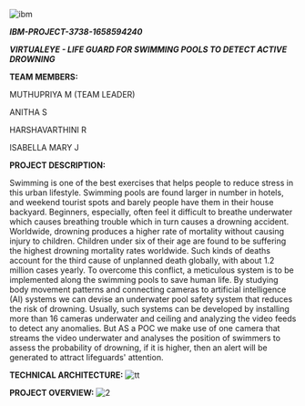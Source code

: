           
![ibm](https://user-images.githubusercontent.com/78010188/202834787-4478cc2d-655b-4c8d-89b7-37dc8cd1848a.PNG)

***IBM-PROJECT-3738-1658594240***

***VIRTUALEYE - LIFE GUARD FOR SWIMMING POOLS TO DETECT ACTIVE DROWNING***

**TEAM MEMBERS:**

MUTHUPRIYA M (TEAM LEADER)

ANITHA S

HARSHAVARTHINI R

ISABELLA MARY J

**PROJECT DESCRIPTION:**

Swimming is one of the best exercises that helps people to reduce stress in this urban lifestyle. Swimming pools are found larger in number in hotels, and weekend tourist spots and barely people have them in their house backyard. Beginners, especially, often feel it difficult to breathe underwater which causes breathing trouble which in turn causes a drowning accident. Worldwide, drowning produces a higher rate of mortality without causing injury to children. Children under six of their age are found to be suffering the highest drowning mortality rates worldwide. Such kinds of deaths account for the third cause of unplanned death globally, with about 1.2 million cases yearly. To overcome this conflict, a meticulous system is to be implemented along the swimming pools to save human life. 
By studying body movement patterns and connecting cameras to artificial intelligence (AI) systems we can devise an underwater pool safety system that reduces the risk of drowning.  Usually, such systems can be developed by installing more than 16 cameras underwater and ceiling and analyzing the video feeds to detect any anomalies. But AS a POC we make use of one camera that streams the video underwater and analyses the position of swimmers to assess the probability of drowning, if it is higher, then an alert will be generated to attract lifeguards' attention.

**TECHNICAL ARCHITECTURE:**
 ![tt](https://user-images.githubusercontent.com/78010188/202837343-8deeae97-a085-40c4-8898-913957ba6672.PNG)

**PROJECT OVERVIEW:**
 ![2](https://user-images.githubusercontent.com/78010188/202837354-3b1633bc-0976-41ff-8267-83d42bb4388f.PNG)
